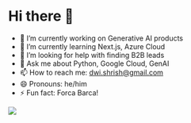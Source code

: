 # Hi there 👋

- 🔭 I’m currently working on Generative AI products
- 🌱 I’m currently learning Next.js, Azure Cloud
- 🤔 I’m looking for help with finding B2B leads
- 💬 Ask me about Python, Google Cloud, GenAI
- 📫 How to reach me: dwi.shrish@gmail.com
- 😄 Pronouns: he/him
- ⚡ Fun fact: Forca Barca!

<img src ="https://github-readme-stats.vercel.app/api/top-langs/?username=shhdwi&layout=compact&theme=merko&hide=Ruby,Shell">


